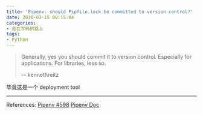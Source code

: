```yaml
---
title: 'Pipenv: should Pipfile.lock be committed to version control?'
date: 2018-03-15 00:15:04
categories:
- 走在写码的路上
tags:
- Python
---
```



> Generally, yes you should commit it to version control.
> Especially for applications. For libraries, less so.
>
> -- kennethreitz


毕竟这是一个 deployment tool

<!-- more -->

-------
References:
[Pipenv #598](https://github.com/pypa/pipenv/issues/598)
[Pipenv Doc](https://github.com/pypa/pipenv/blob/master/docs/basics.rst#-general-recommendations--version-control)
